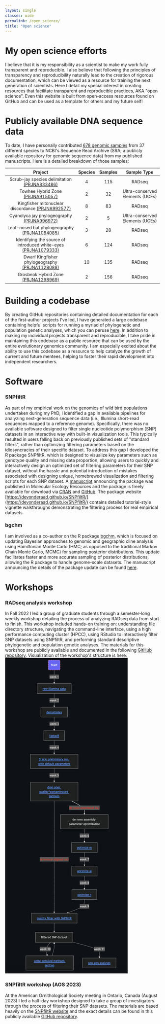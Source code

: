 ```yaml
---
layout: single
classes: wide
permalink: /open_science/
title: "Open science"
---
```


# My open science efforts

I believe that it is my responsibility as a scientist to make my work fully transparent and reproducible. I also believe that following the principles of transparency and reproducibility naturally lead to the creation of rigorous documentation, which can be viewed as a resource for training the next generation of scientists. Here I detail my special interest in creating resources that facilitate transparent and reproducible practices, AKA "open science". Even this website is built from open-access resources found on GitHub and can be used as a template for others and my future self!

# Publicly available DNA sequence data

To date, I have personally contributed [678 genomic samples](https://www.ncbi.nlm.nih.gov/biosample/?term=Devon+DeRaad) from 37 different species to NCBI's Sequence Read Archive (SRA; a publicly available repository for genomic sequence data) from my published manuscripts. Here is a detailed breakdown of those samples:

| Project | Species | Samples | Sample Type |
|:-------------:|:--------------:|:--------------:|:--------------:|
| Scrub-jay species delimitation [(PRJNA833486)](https://www.ncbi.nlm.nih.gov/bioproject/833486)         | 4 | 115 | RADseq |
| Towhee Hybrid Zone [(PRJNA915057)](https://www.ncbi.nlm.nih.gov/bioproject/?term=PRJNA915057)| 2 | 32 | Ultra-conserved Elements (UCEs) |
| Kingfisher mitonuclear discordance [(PRJNA992577)](https://www.ncbi.nlm.nih.gov/bioproject/992577)| 8 | 83 | RADseq |
| Cyanolyca jay phylogeography [(PRJNA996972)](https://www.ncbi.nlm.nih.gov/bioproject/?term=PRJNA996972)| 2 | 5 | Ultra-conserved Elements (UCEs) |
| Leaf-nosed bat phylogeography [(PRJNA1084085)](https://www.ncbi.nlm.nih.gov/bioproject/?term=PRJNA1084085)| 3 | 28 | RADseq |
| Identifying the source of introduced white-eyes [(PRJNA1079333)](https://www.ncbi.nlm.nih.gov/bioproject/?term=PRJNA1079333)| 6 | 124 | RADseq |
| Dwarf Kingfisher phylogeography [(PRJNA1128088)](https://www.ncbi.nlm.nih.gov/bioproject/?term=PRJNA1128088)| 10 | 135 | RADseq |
| Grosbeak Hybrid Zone [(PRJNA1298969)](https://www.ncbi.nlm.nih.gov/bioproject/1298969)| 2 | 156 | RADseq |

# Building a codebase

By creating GitHub repositories containing detailed documentation for each of the first-author projects I've led, I have generated a large codebase containing helpful scripts for running a myriad of phylogenetic and population genetic analyses, which you can peruse [here](https://github.com/DevonDeRaad?tab=repositories). In addition to making my individual projects transparent and reproducible, I take pride in maintaining this codebase as a public resource that can be used by the entire evolutionary genomics community. I am especially excited about the ability to use this codebase as a resource to help catalyze the growth of current and future mentees, helping to foster their rapid development into independent researchers.

# Software

### SNPfiltR
As part of my empirical work on the genomics of wild bird populations undertaken during my PhD, I identified a gap in available pipelines for analyzing next-generation sequence data (i.e., Illumina short-read sequences mapped to a reference genome). Specifically, there was no available software designed to filter single nucleotide polymorphism (SNP) datasets in an interactive way with built-in visualization tools. This typically resulted in users falling back on previously published sets of "standard filters", rather than optimizing filtering parameters based on the idiosyncracies of their specific dataset. To address this gap I developed the R package SNPfiltR, which is designed to visualize key parameters such as genotype quality and missing data proportion, allowing users to quickly and interactively design an optimized set of filtering parameters for their SNP dataset, without the hassle and potential introduction of mistakes associated with designing unique, homebrewed visualization and filtering scripts for each SNP dataset. A [manuscript](https://onlinelibrary.wiley.com/doi/abs/10.1111/1755-0998.13618) announcing the package was published in Molecular Ecology Resources and the package is freely available for download via [CRAN](https://cran.r-project.org/web/packages/SNPfiltR/index.html) and [GitHub](https://github.com/DevonDeRaad/SNPfiltR). The package website [https://devonderaad.github.io/SNPfiltR/](https://devonderaad.github.io/SNPfiltR/) contains detailed tutorial-style vignette walkthroughs demonstrating the filtering process for real empirical datasets.

### bgchm
I am involved as a co-author on the R package [bgchm](https://github.com/zgompert/bgc-hm), which is focused on updating Bayesian approaches to genomic and geographic cline analysis using Hamiltonian Monte Carlo (HMC; as opposed to the traditional Markov Chain Monte Carlo, MCMC) for sampling posterior distributions. This update facilitates faster and more accurate sampling of posterior distributions, allowing the R package to handle genome-scale datasets. The manuscript announcing the details of the package update can be found [here](https://www.biorxiv.org/content/10.1101/2024.03.29.587395v1).

# Workshops

### RADseq analysis workshop
In Fall 2022 I led a group of graduate students through a semester-long weekly workshop detailing the process of analyzing RADseq data from start to finish. This workshop included hands-on training on: understanding file directory structure, navigating the command-line interface, using a high performance computing cluster (HPCC), using RStudio to interactively filter SNP datasets using SNPfiltR, and performing standard descriptive phylogenetic and population genetic analyses. The materials for this workshop are publicly available and documented in the following [GitHub repository](https://github.com/DevonDeRaad/Fall.2022.RAD.workshop). Visualization of the workshop's structure is here:
![RADseq workshop structure](/assets/images/rad.workshop.png)

### SNPfiltR workshop (AOS 2023)
At the American Ornithological Society meeting in Ontario, Canada (August 2023) I led a half-day workshop designed to take a group of investigators through the process of filtering their SNP datasets. The materials are based heavily on the [SNPfiltR website](https://devonderaad.github.io/SNPfiltR/) and the exact details can be found in this publicly available [GitHub repository](https://github.com/DevonDeRaad/AOS.SNP.filtering.workshop).
